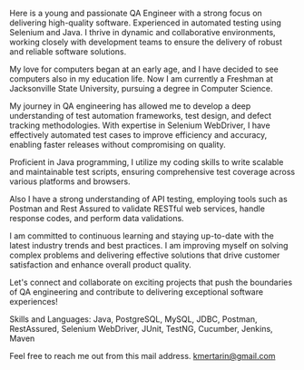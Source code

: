 Here is a young and passionate QA Engineer with a strong focus on delivering high-quality software. Experienced in automated testing using Selenium and Java. I thrive in dynamic and collaborative environments, working closely with development teams to ensure the delivery of robust and reliable software solutions.

My love for computers began at an early age, and I have decided to see computers also in my education life. Now I am currently a Freshman at Jacksonville State University, pursuing a degree in Computer Science.

My journey in QA engineering has allowed me to develop a deep understanding of test automation frameworks, test design, and defect tracking methodologies. With expertise in Selenium WebDriver, I have effectively automated test cases to improve efficiency and accuracy, enabling faster releases without compromising on quality.

Proficient in Java programming, I utilize my coding skills to write scalable and maintainable test scripts, ensuring comprehensive test coverage across various platforms and browsers. 

Also I have a strong understanding of API testing, employing tools such as Postman and Rest Assured to validate RESTful web services, handle response codes, and perform data validations.

I am committed to continuous learning and staying up-to-date with the latest industry trends and best practices. I am improving myself on solving complex problems and delivering effective solutions that drive customer satisfaction and enhance overall product quality.

Let's connect and collaborate on exciting projects that push the boundaries of QA engineering and contribute to delivering exceptional software experiences!

Skills and Languages: Java, PostgreSQL, MySQL, JDBC, Postman, RestAssured, Selenium WebDriver, JUnit, TestNG, Cucumber, Jenkins, Maven

Feel free to reach me out from this mail address. 
kmertarin@gmail.com
